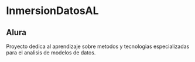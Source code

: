 # InmersionDatosAL
## Alura

Proyecto dedica al aprendizaje sobre metodos y tecnologias especializadas para el analisis de modelos de datos.
